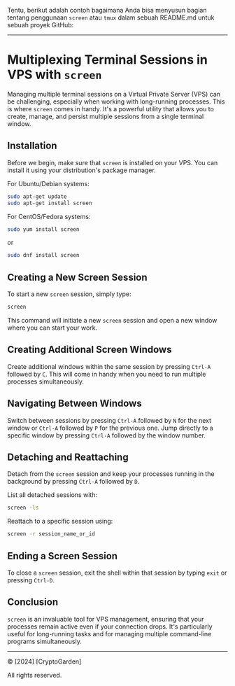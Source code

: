 Tentu, berikut adalah contoh bagaimana Anda bisa menyusun bagian tentang penggunaan `screen` atau `tmux` dalam sebuah README.md untuk sebuah proyek GitHub:

---

# Multiplexing Terminal Sessions in VPS with `screen`

Managing multiple terminal sessions on a Virtual Private Server (VPS) can be challenging, especially when working with long-running processes. This is where `screen` comes in handy. It's a powerful utility that allows you to create, manage, and persist multiple sessions from a single terminal window.

## Installation

Before we begin, make sure that `screen` is installed on your VPS. You can install it using your distribution's package manager.

For Ubuntu/Debian systems:

```bash
sudo apt-get update
sudo apt-get install screen
```

For CentOS/Fedora systems:

```bash
sudo yum install screen
```

or

```bash
sudo dnf install screen
```

## Creating a New Screen Session

To start a new `screen` session, simply type:

```bash
screen
```

This command will initiate a new `screen` session and open a new window where you can start your work.

## Creating Additional Screen Windows

Create additional windows within the same session by pressing `Ctrl-A` followed by `C`. This will come in handy when you need to run multiple processes simultaneously.

## Navigating Between Windows

Switch between sessions by pressing `Ctrl-A` followed by `N` for the next window or `Ctrl-A` followed by `P` for the previous one. Jump directly to a specific window by pressing `Ctrl-A` followed by the window number.

## Detaching and Reattaching

Detach from the `screen` session and keep your processes running in the background by pressing `Ctrl-A` followed by `D`. 

List all detached sessions with:

```bash
screen -ls
```

Reattach to a specific session using:

```bash
screen -r session_name_or_id
```

## Ending a Screen Session

To close a `screen` session, exit the shell within that session by typing `exit` or pressing `Ctrl-D`.

## Conclusion

`screen` is an invaluable tool for VPS management, ensuring that your processes remain active even if your connection drops. It's particularly useful for long-running tasks and for managing multiple command-line programs simultaneously.

---

© [2024] [CryptoGarden]

All rights reserved.
